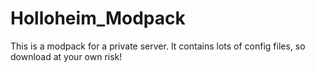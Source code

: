 # Holloheim_Modpack

This is a modpack for a private server. It contains lots of config files, so download at your own risk!
